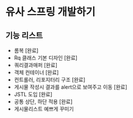 # 유사 스프링 개발하기

## 기능 리스트
- 롬복 [완료]
- Rq 클래스 기본 디자인 [완료]
- 쿼리결과매퍼 [완료]
- 객체 컨테이너 [완료]
- 컨트롤러, 리포지터리 구조 [완료]
- 게시물 작성시 결과를 alert으로 보여주고 이동 [완료]
- JSTL 도입 [완료]
- 공통 상단, 하단 적용 [완료]
- 게시물리스트 예쁘게 꾸미기